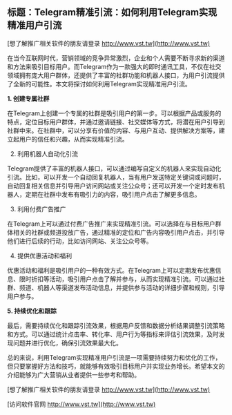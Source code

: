 ## **标题：Telegram精准引流：如何利用Telegram实现精准用户引流**

[想了解推广相关软件的朋友请登录 http://www.vst.tw](http://www.vst.tw)

在当今互联网时代，营销领域的竞争异常激烈，企业和个人需要不断寻求新的渠道和方法来吸引目标用户。而Telegram作为一款强大的即时通讯工具，不仅在社交领域拥有庞大用户群体，还提供了丰富的社群功能和机器人接口，为用户引流提供了全新的可能性。本文将探讨如何利用Telegram实现精准用户引流。

**1. 创建专属社群**

在Telegram上创建一个专属的社群是吸引用户的第一步。可以根据产品或服务的特点，定位目标用户群体，并通过邀请链接、社交媒体等方式，将潜在用户引导到社群中来。在社群中，可以分享有价值的内容、与用户互动、提供解决方案等，建立起用户的信任和兴趣，从而实现精准引流。

2. 利用机器人自动化引流

Telegram提供了丰富的机器人接口，可以通过编写自定义的机器人来实现自动化引流。比如，可以开发一个自动回复机器人，当有用户发送特定关键词或问题时，自动回复相关信息并引导用户访问网站或关注公众号；还可以开发一个定时发布机器人，定期在社群中发布有吸引力的内容，吸引用户点击了解更多信息。

3. 利用付费广告推广

在Telegram上可以通过付费广告推广来实现精准引流。可以选择在与目标用户群体相关的社群或频道投放广告，通过精准的定位和广告内容吸引用户点击，并引导他们进行后续的行动，比如访问网站、关注公众号等。

4. 提供优惠活动和福利

优惠活动和福利是吸引用户的一种有效方式。在Telegram上可以定期发布优惠信息、限时折扣等活动，吸引用户点击了解并参与，从而实现精准引流。可以通过社群、频道、机器人等渠道发布活动信息，并提供参与活动的详细步骤和规则，引导用户参与。

**5. 持续优化和跟踪**

最后，需要持续优化和跟踪引流效果，根据用户反馈和数据分析结果调整引流策略和方式。可以通过统计点击率、转化率、用户行为等指标来评估引流效果，及时发现问题并进行优化，确保引流效果最大化。

总的来说，利用Telegram实现精准用户引流是一项需要持续努力和优化的工作，但只要掌握好方法和技巧，就能够有效吸引目标用户并实现业务增长。希望本文的介绍能够为广大营销从业者提供一些参考和帮助。

[想了解推广相关软件的朋友请登录 http://www.vst.tw](http://www.vst.tw)


[访问软件官网 http://www.vst.tw](http://www.vst.tw)
